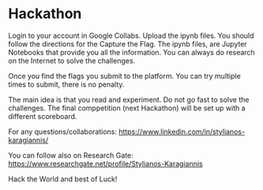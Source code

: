 # Hackathon

Login to your account in Google Collabs. Upload the ipynb files.
You should follow the directions for the Capture the Flag. The ipynb files, are Jupyter Notebooks that provide you all the information. You can always do research on the Internet to solve the challenges.

Once you find the flags you submit to the platform. You can try multiple times to submit, there is no penalty.

The main idea is that you read and experiment. Do not go fast to solve the challenges. The final comppetition (next Hackathon) will be set up with a different scoreboard.

For any questions/collaborations: https://www.linkedin.com/in/stylianos-karagiannis/

You can follow also on Research Gate: https://www.researchgate.net/profile/Stylianos-Karagiannis


Hack the World and best of Luck!
